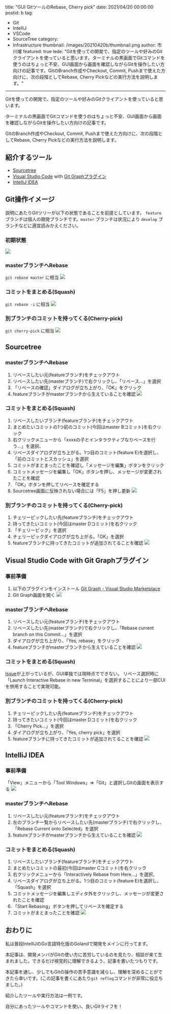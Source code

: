 title: "GUI GitツールのRebase, Cherry pick"
date: 2021/04/20 00:00:00
postid: b
tag:
  - Git
  - IntelliJ
  - VSCode
  - SourceTree
category:
  - Infrastructure
thumbnail: /images/20210420b/thumbnail.png
author: 市川燿
featured: true
lede: "Gitを使っての開発で、指定のツールや好みのGitクライアントを使っていると思います。ターミナルの黒画面でGitコマンドを使うのはちょっと不安、GUI画面から画面を確認しながらGitを操作したい方向けの記事です。GitのBranch作成やCheckout, Commit, Pushまで使えた方向けに、次の段階としてRebase, Cherry Pickなどの実行方法を説明します。"
---

Gitを使っての開発で、指定のツールや好みのGitクライアントを使っていると思います。

ターミナルの黒画面でGitコマンドを使うのはちょっと不安、GUI画面から画面を確認しながらGitを操作したい方向けの記事です。

GitのBranch作成やCheckout, Commit, Pushまで使えた方向けに、次の段階としてRebase, Cherry Pickなどの実行方法を説明します。

## 紹介するツール
- [Sourcetree](https://www.sourcetreeapp.com)
- [Visual Studio Code](https://code.visualstudio.com) with [Git Graphプラグイン](https://marketplace.visualstudio.com/items?itemName=mhutchie.git-graph)
- [IntelliJ IDEA](https://www.jetbrains.com/idea/)


## Git操作イメージ
説明にあたりGitツリーが以下の状態であることを前提としています。
`feature` ブランチは個人の開発ブランチです。`master` ブランチは状況により `develop` ブランチなどに適宜読みかえください。

### 初期状態
![](/images/20210420b/commit_base.png)

### masterブランチへRebase
`git rebase master` に相当
![](/images/20210420b/commit_rebase_master.png)


### コミットをまとめる(Squash)
`git rebase -i` に相当
![](/images/20210420b/commit_rebase_squash.png)


### 別ブランチのコミットを持ってくる(Cherry-pick)
`git cherry-pick` に相当
![](/images/20210420b/2021-03-26-16-34-37.png)

## Sourcetree

### masterブランチへRebase

1. リベースしたい元(featureブランチ)をチェックアウト
2. リベースしたい先(masterブランチ)で右クリックし、「リベース...」を選択
3. 「リベースの確認」ダイアログが立ち上がり、「OK」をクリック
4. featureブランチがmasterブランチから生えていることを確認
![](/images/20210420b/sourcetree_rebase_master.gif)


### コミットをまとめる(Squash)

1. リベースしたいブランチ(featureブランチ)をチェックアウト
2. まとめたいコミットの1つ前のコミット(今回はmaster Bコミット)を右クリック
3. 右クリックメニューから「xxxxの子とインタラクティブなりベースを行う...」を選択、
4. リベースダイアログが立ち上がる。1つ目のコミット(feature E)を選択し、「前のコミットとスカッシュ」を選択
5. コミットがまとまったことを確認し「メッセージを編集」ボタンをクリック
6. コミットメッセージを編集し「OK」ボタンを押し、メッセージが変更されたことを確認
7. 「OK」ボタンを押してリベースを確定する
8. Sourcetree画面に反映されない場合には「F5」を押し更新
![](/images/20210420b/sourcetree_rebase_squash.gif)


### 別ブランチのコミットを持ってくる(Cherry-pick)

1. チェリーピックしたい先(featureブランチ)をチェックアウト
2. 持ってきたいコミット(今回はmaster Dコミット)を右クリック
3. 「チェリーピック」を選択
4. チェリーピックダイアログが立ち上がる。「OK」を選択
5. featureブランチに持ってきたコミットが追加されてることを確認
![](/images/20210420b/sourcetree_cherrypick.gif)


## Visual Studio Code with Git Graphプラグイン

### 事前準備

1. 以下のプラグインをインストール
    [Git Graph - Visual Studio Marketplace](https://marketplace.visualstudio.com/items?itemName=mhutchie.git-graph)
2. Git Graph画面を開く
![](/images/20210420b/gitgraph_open.gif)

### masterブランチへRebase

1. リベースしたい元(featureブランチ)をチェックアウト
2. リベースしたい先(masterブランチ)で右クリックし、「Rebase current branch on this Commit...」を選択
3. ダイアログが立ち上がり、「Yes, rebase」をクリック
4. featureブランチがmasterブランチから生えていることを確認
![](/images/20210420b/gitgraph_rebase_master.gif)

### コミットをまとめる(Squash)
[Issue](https://github.com/mhutchie/vscode-git-graph/issues/410)が上がっているが、GUI単独では現時点でできない。
リベース選択時に「Launch Interactive Rebase in new Terminal」を選択することにより一部CUIを併用することで実現可能。

### 別ブランチのコミットを持ってくる(Cherry-pick)

1. チェリーピックしたい先(featureブランチ)をチェックアウト
2. 持ってきたいコミット(今回はmaster Dコミット)を右クリック
3. 「Cherry Pick...」を選択
4. ダイアログが立ち上がり、「Yes, cherry pick」を選択
5. featureブランチに持ってきたコミットが追加されてることを確認
![](/images/20210420b/gitgraph_cherrypick.gif)

## IntelliJ IDEA

### 事前準備

「View」メニューから「Tool Windows」⇒「Git」と選択しGitの画面を表示する
![](/images/20210420b/intellij_open.gif)


### masterブランチへRebase

1. リベースしたい元(featureブランチ)をチェックアウト
2. 左のブランチ一覧からリベースしたい先(masterブランチ)で右クリックし、「Rebase Current onto Selected」を選択
3. featureブランチがmasterブランチから生えていることを確認
![](/images/20210420b/intellij_rebase_master.gif)

### コミットをまとめる(Squash)

1. リベースしたいブランチ(featureブランチ)をチェックアウト
2. まとめたいコミットの最初(今回はmaster Cコミット)を右クリック
3. 右クリックメニューから「Interactively Rebase from Here...」を選択、
4. リベースダイアログが立ち上がる。1つ目のコミット(feature E)を選択し、「Squash」を選択
5. コミットメッセージを編集しエディタ外をクリックし、メッセージが変更されたことを確認
6. 「Start Rebasing」ボタンを押してリベースを確定する
7. コミットがまとまったことを確認
![](/images/20210420b/intellij_rebase_squash.gif)

## おわりに

私は普段IntelliJのGo言語特化版のGolandで開発をメインに行ってます。

本記事は、開発メンバがGitの使い方に苦労しているのを見たり、相談が来て生まれました。できるだけ視覚的に理解できるよう、記事を書いたつもりです。

本記事を通し、少しでもGitの操作の苦手意識を減らし、理解を深めることができたら幸いです。(この記事を書くにあたり`git reflog`コマンドが非常に役立ちました。)

紹介したツールや実行方法は一例です。

自分にあったツールやコマンドを使い、良いGitライフを！

